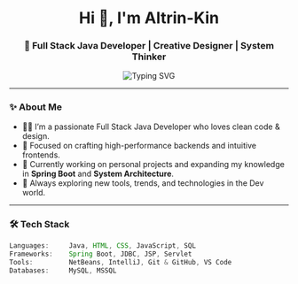 <h1 align="center">Hi 👋, I'm Altrin-Kin</h1>
<h3 align="center">🚀 Full Stack Java Developer | Creative Designer | System Thinker</h3>

<p align="center">
  <img src="https://readme-typing-svg.demolab.com?font=Fira+Code&size=22&pause=1000&center=true&vCenter=true&width=450&lines=Developer+%7C+Designer+%7C+Dreamer;Crafting+Code+with+Creativity" alt="Typing SVG" />
</p>

---

### ✨ About Me
- 👨‍💻 I’m a passionate Full Stack Java Developer who loves clean code & design.
- 🎯 Focused on crafting high-performance backends and intuitive frontends.
- 🔭 Currently working on personal projects and expanding my knowledge in **Spring Boot** and **System Architecture**.
- 🌱 Always exploring new tools, trends, and technologies in the Dev world.

---

### 🛠️ Tech Stack
```java
Languages:     Java, HTML, CSS, JavaScript, SQL  
Frameworks:    Spring Boot, JDBC, JSP, Servlet  
Tools:         NetBeans, IntelliJ, Git & GitHub, VS Code  
Databases:     MySQL, MSSQL  
